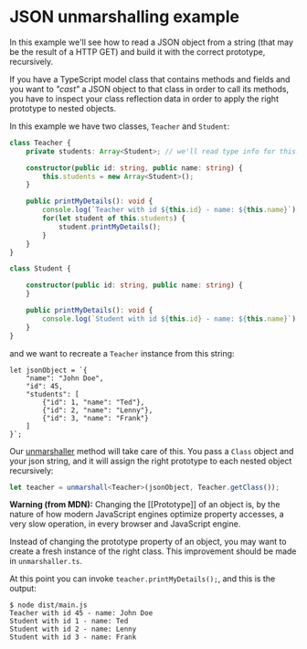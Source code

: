 # JSON unmarshalling example

In this example we'll see how to read a JSON object from a string (that may be the result of a HTTP GET) and build it with the correct prototype, recursively.

If you have a TypeScript model class that contains methods and fields and you want to *"cast"* a JSON object to that class in order to call its methods, you have to inspect your class reflection data in order to apply the right prototype to nested objects.

In this example we have two classes, `Teacher` and `Student`:

```TypeScript
class Teacher {
    private students: Array<Student>; // we'll read type info for this!

    constructor(public id: string, public name: string) {
        this.students = new Array<Student>();
    }

    public printMyDetails(): void {
        console.log(`Teacher with id ${this.id} - name: ${this.name}`);
        for(let student of this.students) {
            student.printMyDetails();
        }
    }
}

class Student {

    constructor(public id: string, public name: string) {
    }

    public printMyDetails(): void {
        console.log(`Student with id ${this.id} - name: ${this.name}`)
    }
}
```

and we want to recreate a `Teacher` instance from this string:

```
let jsonObject = `{
    "name": "John Doe",
    "id": 45,
    "students": [
        {"id": 1, "name": "Ted"},
        {"id": 2, "name": "Lenny"},
        {"id": 3, "name": "Frank"}
    ]
}`;
```

Our [unmarshaller](./src/unmarshaller.ts) method will take care of this. You pass a `Class` object and your json string, and it will assign the right prototype to each nested object recursively:

```TypeScript
let teacher = unmarshall<Teacher>(jsonObject, Teacher.getClass());
```

**Warning (from MDN):** Changing the [[Prototype]] of an object is, by the nature of how modern JavaScript engines optimize property accesses, a very slow operation, in every browser and JavaScript engine.

Instead of changing the prototype property of an object, you may want to create a fresh instance of the right class. This improvement should be made in `unmarshaller.ts`.

At this point you can invoke `teacher.printMyDetails();`, and this is the output:

```shell
$ node dist/main.js
Teacher with id 45 - name: John Doe
Student with id 1 - name: Ted
Student with id 2 - name: Lenny
Student with id 3 - name: Frank
```
